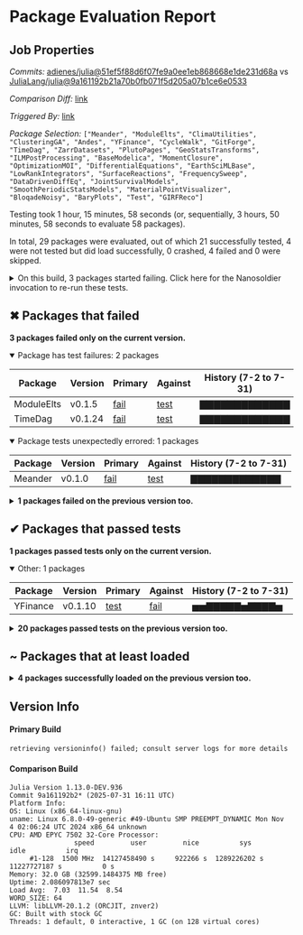 # Package Evaluation Report

## Job Properties

*Commits:* [adienes/julia@51ef5f88d6f07fe9a0ee1eb868668e1de231d68a](https://github.com/adienes/julia/commit/51ef5f88d6f07fe9a0ee1eb868668e1de231d68a) vs [JuliaLang/julia@9a161192b21a70b0fb071f5d205a07b1ce6e0533](https://github.com/JuliaLang/julia/commit/9a161192b21a70b0fb071f5d205a07b1ce6e0533)

*Comparison Diff:* [link](https://github.com/JuliaLang/julia/compare/9a161192b21a70b0fb071f5d205a07b1ce6e0533...adienes/julia:51ef5f88d6f07fe9a0ee1eb868668e1de231d68a)

*Triggered By:* [link](https://github.com/JuliaLang/julia/pull/58836#issuecomment-3146560726)

*Package Selection:* `["Meander", "ModuleElts", "ClimaUtilities", "ClusteringGA", "Andes", "YFinance", "CycleWalk", "GitForge", "TimeDag", "ZarrDatasets", "PlutoPages", "GeoStatsTransforms", "ILMPostProcessing", "BaseModelica", "MomentClosure", "OptimizationMOI", "DifferentialEquations", "EarthSciMLBase", "LowRankIntegrators", "SurfaceReactions", "FrequencySweep", "DataDrivenDiffEq", "JointSurvivalModels", "SmoothPeriodicStatsModels", "MaterialPointVisualizer", "BloqadeNoisy", "BaryPlots", "Test", "GIRFReco"]`

Testing took 1 hour, 15 minutes, 58 seconds (or, sequentially, 3 hours, 50 minutes, 58 seconds to evaluate 58 packages).

In total, 29 packages were evaluated, out of which 21 successfully tested, 4 were not tested but did load successfully, 0 crashed, 4 failed and 0 were skipped.


<details><summary>On this build, 3 packages started failing. Click here for the Nanosoldier invocation to re-run these tests.</summary>
<p>

```
@nanosoldier `runtests(["ModuleElts", "Meander", "TimeDag"])`
```

</p>
</details>


## ✖ Packages that failed

**3 packages failed only on the current version.**

<details open><summary>Package has test failures: 2 packages</summary>
<p>


| Package | Version | Primary | Against | History (7-2 to 7-31) |
| ------- | ------- | ------- | ------- | ------- |
| ModuleElts | v0.1.5 | [fail](https://s3.amazonaws.com/julialang-reports/nanosoldier/pkgeval/by_hash/51ef5f8_vs_9a16119/ModuleElts.primary.log) | [test](https://s3.amazonaws.com/julialang-reports/nanosoldier/pkgeval/by_hash/51ef5f8_vs_9a16119/ModuleElts.against.log) | <span class="history">▇▇▇▇▇▇▇▇▇▇▇▇▇</span> |
| TimeDag | v0.1.24 | [fail](https://s3.amazonaws.com/julialang-reports/nanosoldier/pkgeval/by_hash/51ef5f8_vs_9a16119/TimeDag.primary.log) | [test](https://s3.amazonaws.com/julialang-reports/nanosoldier/pkgeval/by_hash/51ef5f8_vs_9a16119/TimeDag.against.log) | <span class="history">▇▇▇▇▇▇▇▇▇▇▇▇▇</span> |

</p>
</details>

<details open><summary>Package tests unexpectedly errored: 1 packages</summary>
<p>


| Package | Version | Primary | Against | History (7-2 to 7-31) |
| ------- | ------- | ------- | ------- | ------- |
| Meander | v0.1.0 | [fail](https://s3.amazonaws.com/julialang-reports/nanosoldier/pkgeval/by_hash/51ef5f8_vs_9a16119/Meander.primary.log) | [test](https://s3.amazonaws.com/julialang-reports/nanosoldier/pkgeval/by_hash/51ef5f8_vs_9a16119/Meander.against.log) | <span class="history">▇▇▇▇▇▇▇▇▇▇▇▇▇</span> |

</p>
</details>


<details><summary><strong>1 packages failed on the previous version too.</strong></summary>
<p>

<details open><summary>Package has test failures: 1 packages</summary>
<p>


| Package | History (7-2 to 7-31) |
| ------- | ------- |
| [ZarrDatasets v0.1.3](https://s3.amazonaws.com/julialang-reports/nanosoldier/pkgeval/by_hash/51ef5f8_vs_9a16119/ZarrDatasets.primary.log) | <span class="history">▇▇▇▇▇▇▇▇▇▇▇▇▇</span> |

</p>
</details>


</p>
</details>


## ✔ Packages that passed tests

**1 packages passed tests only on the current version.**

<details open><summary>Other: 1 packages</summary>
<p>


| Package | Version | Primary | Against | History (7-2 to 7-31) |
| ------- | ------- | ------- | ------- | ------- |
| YFinance | v0.1.10 | [test](https://s3.amazonaws.com/julialang-reports/nanosoldier/pkgeval/by_hash/51ef5f8_vs_9a16119/YFinance.primary.log) | [fail](https://s3.amazonaws.com/julialang-reports/nanosoldier/pkgeval/by_hash/51ef5f8_vs_9a16119/YFinance.against.log) | <span class="history">▅▅▇▇▇▇▇▅▇▇▇▇▅</span> |

</p>
</details>


<details><summary><strong>20 packages passed tests on the previous version too.</strong></summary>
<p>

<details open><summary>Other: 20 packages</summary>
<p>


| Package | History (7-2 to 7-31) |
| ------- | ------- |
| [Test v1.11.0](https://s3.amazonaws.com/julialang-reports/nanosoldier/pkgeval/by_hash/51ef5f8_vs_9a16119/Test.primary.log) | <span class="history">▅▅▅▅▇▅▇▇▇▇▅▇▅</span> |
| [DifferentialEquations v7.16.1](https://s3.amazonaws.com/julialang-reports/nanosoldier/pkgeval/by_hash/51ef5f8_vs_9a16119/DifferentialEquations.primary.log) | <span class="history">▅▅▅▅▅▅▅▇▇▇▇▇▇</span> |
| [GitForge v0.4.4](https://s3.amazonaws.com/julialang-reports/nanosoldier/pkgeval/by_hash/51ef5f8_vs_9a16119/GitForge.primary.log) | <span class="history">▇▇▇▇▇▇▇▇▇▇▇▇▇</span> |
| [DataDrivenDiffEq v1.9.0](https://s3.amazonaws.com/julialang-reports/nanosoldier/pkgeval/by_hash/51ef5f8_vs_9a16119/DataDrivenDiffEq.primary.log) | <span class="history">▅▅▇▇▅▇▇▇▇▇▇▇▅</span> |
| [SurfaceReactions v0.1.6](https://s3.amazonaws.com/julialang-reports/nanosoldier/pkgeval/by_hash/51ef5f8_vs_9a16119/SurfaceReactions.primary.log) | <span class="history">▅▇▇▇▇▇▇▇▅▇▇▇▇</span> |
| [GeoStatsTransforms v0.12.15](https://s3.amazonaws.com/julialang-reports/nanosoldier/pkgeval/by_hash/51ef5f8_vs_9a16119/GeoStatsTransforms.primary.log) | <span class="history">▅▅▅▅▅▇▅▅▅▅▇▇▇</span> |
| [ClimaUtilities v0.1.25](https://s3.amazonaws.com/julialang-reports/nanosoldier/pkgeval/by_hash/51ef5f8_vs_9a16119/ClimaUtilities.primary.log) | <span class="history">▅▅▅▅▇▅▅▇▇▇▅▇▇</span> |
| [Andes v1.0.0](https://s3.amazonaws.com/julialang-reports/nanosoldier/pkgeval/by_hash/51ef5f8_vs_9a16119/Andes.primary.log) | <span class="history">▇▇▇▅▅▇▇▅▇▇▇▇▅</span> |
| [ClusteringGA v0.0.3](https://s3.amazonaws.com/julialang-reports/nanosoldier/pkgeval/by_hash/51ef5f8_vs_9a16119/ClusteringGA.primary.log) | <span class="history">▇▇▇▇▇▇▇▇▇▇▇▇▇</span> |
| [CycleWalk v0.1.1](https://s3.amazonaws.com/julialang-reports/nanosoldier/pkgeval/by_hash/51ef5f8_vs_9a16119/CycleWalk.primary.log) | <span class="history">▇▇▇▇▅▇</span> |
| [BaseModelica v1.1.0](https://s3.amazonaws.com/julialang-reports/nanosoldier/pkgeval/by_hash/51ef5f8_vs_9a16119/BaseModelica.primary.log) | <span class="history">▅▇▇▇▇▇▇▇▇▇▇▇▇</span> |
| [PlutoPages v0.1.12](https://s3.amazonaws.com/julialang-reports/nanosoldier/pkgeval/by_hash/51ef5f8_vs_9a16119/PlutoPages.primary.log) | <span class="history">▇▇▇▇▇▇▇▇▇▇▇▇▇</span> |
| [MaterialPointVisualizer v0.1.10](https://s3.amazonaws.com/julialang-reports/nanosoldier/pkgeval/by_hash/51ef5f8_vs_9a16119/MaterialPointVisualizer.primary.log) | <span class="history">▇▅▇▇▅▇▇▇▇▇▅▇▇</span> |
| [MomentClosure v0.4.0](https://s3.amazonaws.com/julialang-reports/nanosoldier/pkgeval/by_hash/51ef5f8_vs_9a16119/MomentClosure.primary.log) | <span class="history">▅▇▇▇▇▇▇▇▇▇▇▇▅</span> |
| [FrequencySweep v0.2.0](https://s3.amazonaws.com/julialang-reports/nanosoldier/pkgeval/by_hash/51ef5f8_vs_9a16119/FrequencySweep.primary.log) | <span class="history">▅▇▇▇▇▇▇▇▇▇▇▇▇</span> |
| [BloqadeNoisy v0.1.2](https://s3.amazonaws.com/julialang-reports/nanosoldier/pkgeval/by_hash/51ef5f8_vs_9a16119/BloqadeNoisy.primary.log) | <span class="history">▅▇▅▇▅▇▇▇▇▇▅▇▇</span> |
| [LowRankIntegrators v0.1.0](https://s3.amazonaws.com/julialang-reports/nanosoldier/pkgeval/by_hash/51ef5f8_vs_9a16119/LowRankIntegrators.primary.log) | <span class="history">▅▇▇▅▇▇▇▇▇▇▇▇▇</span> |
| [GIRFReco v0.1.7](https://s3.amazonaws.com/julialang-reports/nanosoldier/pkgeval/by_hash/51ef5f8_vs_9a16119/GIRFReco.primary.log) | <span class="history">▇▇▅▇▇▇▇▇▇▇▇▇▇</span> |
| [BaryPlots v0.3.1](https://s3.amazonaws.com/julialang-reports/nanosoldier/pkgeval/by_hash/51ef5f8_vs_9a16119/BaryPlots.primary.log) | <span class="history">▅▇▇▇▇▇▇▇▇▇▇▇▇</span> |
| [ILMPostProcessing v0.2.5](https://s3.amazonaws.com/julialang-reports/nanosoldier/pkgeval/by_hash/51ef5f8_vs_9a16119/ILMPostProcessing.primary.log) | <span class="history">▅▇▇▇▇▇▅▇▇▇▇▇▇</span> |

</p>
</details>


</p>
</details>


## ~ Packages that at least loaded

<details><summary><strong>4 packages successfully loaded on the previous version too.</strong></summary>
<p>

<details open><summary>Other: 4 packages</summary>
<p>


| Package | History (7-2 to 7-31) |
| ------- | ------- |
| [EarthSciMLBase v0.23.1](https://s3.amazonaws.com/julialang-reports/nanosoldier/pkgeval/by_hash/51ef5f8_vs_9a16119/EarthSciMLBase.primary.log) | <span class="history">▅▅▅▅▅▅▅▅▅▅▅▅▅</span> |
| [OptimizationMOI v0.5.5](https://s3.amazonaws.com/julialang-reports/nanosoldier/pkgeval/by_hash/51ef5f8_vs_9a16119/OptimizationMOI.primary.log) | <span class="history">▅▅▅▅▅▅▅▅▅▅▅▅▅</span> |
| [SmoothPeriodicStatsModels v2.0.3](https://s3.amazonaws.com/julialang-reports/nanosoldier/pkgeval/by_hash/51ef5f8_vs_9a16119/SmoothPeriodicStatsModels.primary.log) | <span class="history">▅▅▅▅▅▅▅▅▅▅▅▅▅</span> |
| [JointSurvivalModels v1.0.0](https://s3.amazonaws.com/julialang-reports/nanosoldier/pkgeval/by_hash/51ef5f8_vs_9a16119/JointSurvivalModels.primary.log) | <span class="history">▅▅▅▅▇▅▅▅▅▅▅▇▅</span> |

</p>
</details>


</p>
</details>


## Version Info

#### Primary Build

```
retrieving versioninfo() failed; consult server logs for more details
```

  #### Comparison Build

  ```
Julia Version 1.13.0-DEV.936
Commit 9a161192b2* (2025-07-31 16:11 UTC)
Platform Info:
  OS: Linux (x86_64-linux-gnu)
  uname: Linux 6.8.0-49-generic #49-Ubuntu SMP PREEMPT_DYNAMIC Mon Nov  4 02:06:24 UTC 2024 x86_64 unknown
  CPU: AMD EPYC 7502 32-Core Processor: 
                  speed         user         nice          sys         idle          irq
       #1-128  1500 MHz  14127458490 s     922266 s  1289226202 s  11227727187 s          0 s
  Memory: 32.0 GB (32599.1484375 MB free)
  Uptime: 2.086097813e7 sec
  Load Avg:  7.03  11.54  8.54
  WORD_SIZE: 64
  LLVM: libLLVM-20.1.2 (ORCJIT, znver2)
  GC: Built with stock GC
Threads: 1 default, 0 interactive, 1 GC (on 128 virtual cores)

  ```
  <!-- Generated on 2025-08-02T19:54:05.059 -->
